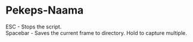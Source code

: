 # Pekeps-Naama

ESC - Stops the script.  
Spacebar - Saves the current frame to directory. Hold to capture multiple.
